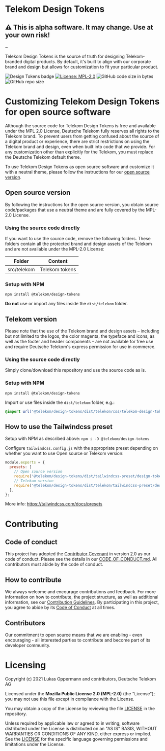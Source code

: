 # Telekom Design Tokens

## ⚠️ This is alpha software. It may change. Use at your own risk!

~


Telekom Design Tokens is the source of truth for designing Telekom-branded digital products. By default, it's built to align with our corporate brand and design but allows for customization to fit your particular product.

![Design Tokens badge](https://img.shields.io/badge/telekom-design--tokens-e20074.svg) [![License: MPL-2.0](https://img.shields.io/badge/License-MPL%202.0-brightgreen.svg)](./LICENSE) ![GitHub code size in bytes](https://img.shields.io/github/languages/code-size/telekom/design-tokens.svg?style=flat-square) ![GitHub repo size](https://img.shields.io/github/repo-size/telekom/design-tokens.svg?style=flat-square)

# Customizing Telekom Design Tokens for open source software

Although the source code for Telekom Design Tokens is free and available under the MPL 2.0 License, Deutsche Telekom fully reserves all rights to the Telekom brand. To prevent users from getting confused about the source of a digital product or experience, there are strict restrictions on using the Telekom brand and design, even when built into code that we provide. For any customization other than explicitly for the Telekom, you must replace the Deutsche Telekom default theme.

To use Telekom Design Tokens as open source software and customize it with a neutral theme, please follow the instructions for our [open source version](#open-source-version).

## Open source version

By following the instructions for the open source version, you obtain source code/packages that use a neutral theme and are fully covered by the MPL-2.0 License.

### Using the source code directly

If you want to use the source code, remove the following folders. These folders contain all the protected brand and design assets of the Telekom and are not available under the MPL-2.0 License:

| Folder                                     | Content                    |
| ------------------------------------------ | -------------------------- |
| src/telekom                                | Telekom tokens             |

### Setup with NPM

```
npm install @telekom/design-tokens
```

**Do not** use or import any files inside the `dist/telekom` folder.

## Telekom version

Please note that the use of the Telekom brand and design assets – including but not limited to the logos, the color magenta, the typeface and icons, as well as the footer and header components – are not available for free use and require Deutsche Telekom's express permission for use in commerce.

### Using the source code directly

Simply clone/download this repository and use the source code as is.

### Setup with NPM

```
npm install @telekom/design-tokens
```

Import or use files inside the `dist/telekom` folder, e.g.:

```css
@import url('@telekom/design-tokens/dist/telekom/css/telekom-design-tokens.all.css');
```

## How to use the Tailwindcss preset

Setup with NPM as described above: `npm i -D @telekom/design-tokens`

Configure `tailwindcss.config.js` with the appropriate preset depending on whether you want to use
Open source or Telekom version:

```js
module.exports = {
  presets: [
    // Open source version
    require('@telekom/design-tokens/dist/tailwindcss-preset/design-tokens.config.js'),
    // Telekom version
    require('@telekom/design-tokens/dist/telekom/tailwindcss-preset/design-tokens.config.js'),
  ],
};
```

More info: https://tailwindcss.com/docs/presets

# Contributing

## Code of conduct

This project has adopted the [Contributor Covenant](https://www.contributor-covenant.org/) in version 2.0 as our code of conduct. Please see the details in our [CODE_OF_CONDUCT.md](CODE_OF_CONDUCT.md). All contributors must abide by the code of conduct.

## How to contribute

We always welcome and encourage contributions and feedback. For more information on how to contribute, the project structure, as well as additional information, see our [Contribution Guidelines](./CONTRIBUTING.md). By participating in this project, you agree to abide by its [Code of Conduct](./CODE_OF_CONDUCT.md) at all times.

## Contributors

Our commitment to open source means that we are enabling - even encouraging - all interested parties to contribute and become part of its developer community.

# Licensing

Copyright (c) 2021 Lukas Oppermann and contributors, Deutsche Telekom AG

Licensed under the **Mozilla Public License 2.0 (MPL-2.0)** (the "License"); you may not use this file except in compliance with the License.

You may obtain a copy of the License by reviewing the file [LICENSE](./LICENSE) in the repository.

Unless required by applicable law or agreed to in writing, software distributed under the License is distributed on an "AS IS" BASIS, WITHOUT WARRANTIES OR CONDITIONS OF ANY KIND, either express or implied. See the [LICENSE](./LICENSE) for the specific language governing permissions and limitations under the License.
